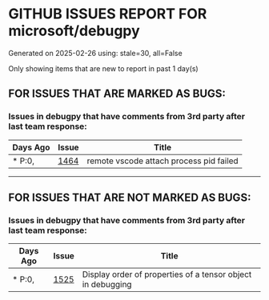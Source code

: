 
# GITHUB ISSUES REPORT FOR microsoft/debugpy


Generated on 2025-02-26 using: stale=30, all=False


Only showing items that are new to report in past 1 day(s)


## FOR ISSUES THAT ARE MARKED AS BUGS:


### Issues in debugpy that have comments from 3rd party after last team response:

| Days Ago | Issue | Title |
| --- | --- | --- |
 | \* P:0,  |[1464](https://github.com/microsoft/debugpy/issues/1464 "remote vscode attach process pid failed")  |remote vscode attach process pid failed |

---

## FOR ISSUES THAT ARE NOT MARKED AS BUGS:


### Issues in debugpy that have comments from 3rd party after last team response:

| Days Ago | Issue | Title |
| --- | --- | --- |
 | \* P:0,  |[1525](https://github.com/microsoft/debugpy/issues/1525 "Display order of properties of a tensor object in debugging")  |Display order of properties of a tensor object in debugging |





















